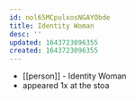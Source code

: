 ```yaml
---
id: nol65MCpulxosNGAYObde
title: Identity Woman
desc: ''
updated: 1643723096355
created: 1643723096355
---
```



- [[person]] - Identity Woman
- appeared 1x at the stoa
